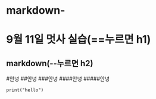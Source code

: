 # markdown-
9월 11일 멋사 실습(==누르면 h1)
===================
markdown(--누르면 h2)
-------------------
#안녕
##안녕
###안녕
####안녕
#####안녕
```python:
print("hello")
```
